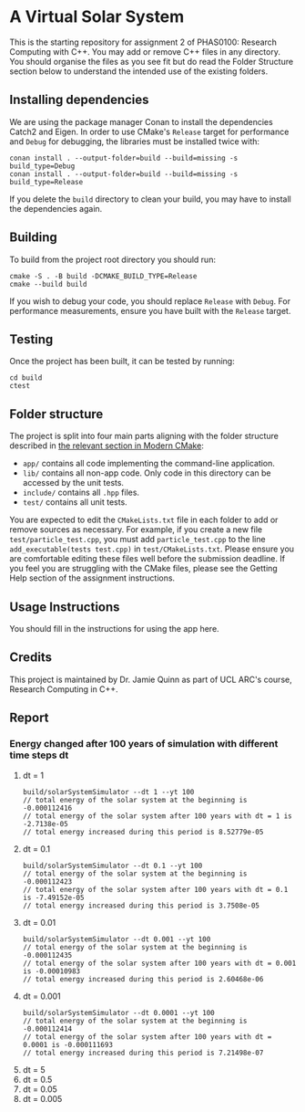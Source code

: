 # A Virtual Solar System

This is the starting repository for assignment 2 of PHAS0100: Research Computing with C++. You may add or remove C++ files in any directory. You should organise the files as you see fit but do read the Folder Structure section below to understand the intended use of the existing folders.

## Installing dependencies

We are using the package manager Conan to install the dependencies Catch2 and Eigen. In order to use CMake's `Release` target for performance and `Debug` for debugging, the libraries must be installed twice with:

```
conan install . --output-folder=build --build=missing -s build_type=Debug
conan install . --output-folder=build --build=missing -s build_type=Release
```

If you delete the `build` directory to clean your build, you may have to install the dependencies again.

## Building

To build from the project root directory you should run:

```
cmake -S . -B build -DCMAKE_BUILD_TYPE=Release
cmake --build build
```

If you wish to debug your code, you should replace `Release` with `Debug`. For performance measurements, ensure you have built with the `Release` target.

## Testing

Once the project has been built, it can be tested by running:

```
cd build
ctest
```

## Folder structure

The project is split into four main parts aligning with the folder structure described in [the relevant section in Modern CMake](https://cliutils.gitlab.io/modern-cmake/chapters/basics/structure.html):

- `app/` contains all code implementing the command-line application.
- `lib/` contains all non-app code. Only code in this directory can be accessed by the unit tests.
- `include/` contains all `.hpp` files.
- `test/` contains all unit tests.

You are expected to edit the `CMakeLists.txt` file in each folder to add or remove sources as necessary. For example, if you create a new file `test/particle_test.cpp`, you must add `particle_test.cpp` to the line `add_executable(tests test.cpp)` in `test/CMakeLists.txt`. Please ensure you are comfortable editing these files well before the submission deadline. If you feel you are struggling with the CMake files, please see the Getting Help section of the assignment instructions.

## Usage Instructions

You should fill in the instructions for using the app here.

## Credits

This project is maintained by Dr. Jamie Quinn as part of UCL ARC's course, Research Computing in C++.

## Report
### Energy changed after 100 years of simulation with different time steps dt
1. dt = 1
    ```
    build/solarSystemSimulator --dt 1 --yt 100
    // total energy of the solar system at the beginning is -0.000112416
    // total energy of the solar system after 100 years with dt = 1 is -2.7138e-05
    // total energy increased during this period is 8.52779e-05
    ```
2. dt = 0.1
    ```
    build/solarSystemSimulator --dt 0.1 --yt 100
    // total energy of the solar system at the beginning is -0.000112423
    // total energy of the solar system after 100 years with dt = 0.1 is -7.49152e-05
    // total energy increased during this period is 3.7508e-05
    ```
3. dt = 0.01
    ```
    build/solarSystemSimulator --dt 0.001 --yt 100
    // total energy of the solar system at the beginning is -0.000112435
    // total energy of the solar system after 100 years with dt = 0.001 is -0.00010983
    // total energy increased during this period is 2.60468e-06
    ```
4. dt = 0.001
    ```
    build/solarSystemSimulator --dt 0.0001 --yt 100
    // total energy of the solar system at the beginning is -0.000112414
    // total energy of the solar system after 100 years with dt = 0.0001 is -0.000111693
    // total energy increased during this period is 7.21498e-07
    ```
5. dt = 5
6. dt = 0.5
7. dt = 0.05
8. dt = 0.005